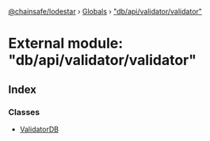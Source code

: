 [@chainsafe/lodestar](../README.md) › [Globals](../globals.md) › ["db/api/validator/validator"](_db_api_validator_validator_.md)

# External module: "db/api/validator/validator"

## Index

### Classes

* [ValidatorDB](../classes/_db_api_validator_validator_.validatordb.md)
